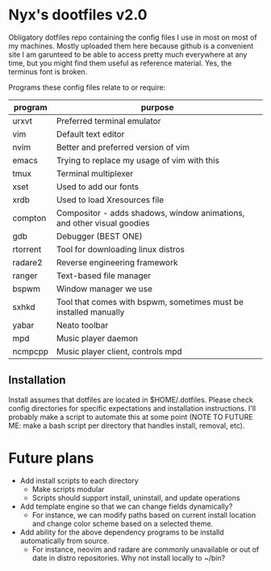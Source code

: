 # Nyx's dootfiles v2.0

Obligatory dotfiles repo containing the config files I use in most on most of
my machines.  Mostly uploaded them here because github is a convenient site I
am garunteed to be able to access pretty much everywhere at any time, but you
might find them useful as reference material.  Yes, the terminus font is
broken.

Programs these config files relate to or require:

 program  | purpose
--------- | --------
 urxvt    | Preferred terminal emulator
 vim      | Default text editor
 nvim     | Better and preferred version of vim
 emacs    | Trying to replace my usage of vim with this
 tmux     | Terminal multiplexer
 xset     | Used to add our fonts
 xrdb     | Used to load Xresources file
 compton  | Compositor - adds shadows, window animations, and other visual goodies
 gdb      | Debugger (BEST ONE)
 rtorrent | Tool for downloading linux distros
 radare2  | Reverse engineering framework
 ranger   | Text-based file manager
 bspwm    | Window manager we use
 sxhkd    | Tool that comes with bspwm, sometimes must be installed manually
 yabar    | Neato toolbar
 mpd      | Music player daemon
 ncmpcpp  | Music player client, controls mpd

## Installation

Install assumes that dotfiles are located in $HOME/.dotfiles.  Please check
config directories for specific expectations and installation instructions.
I'll probably make a script to automate this at some point (NOTE TO FUTURE
ME: make a bash script per directory that handles install, removal, etc).

# Future plans
* Add install scripts to each directory
    * Make scripts modular
    * Scripts should support install, uninstall, and update operations
* Add template engine so that we can change fields dynamically?
    * For instance, we can modify paths based on current install location
      and change color scheme based on a selected theme.
* Add ability for the above dependency programs to be installd automatically
  from source.
    * For instance, neovim and radare are commonly unavailable or out of date
      in distro repositories.  Why not install locally to ~/bin?
